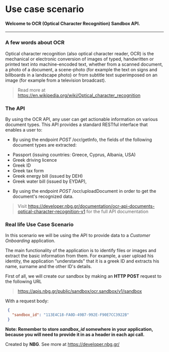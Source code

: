 # Use case scenario
#### Welcome to OCR (Optical Character Recognition) Sandbox API.

------------------------------------------------------------------------------------------
### A few words about OCR
Optical character recognition (also optical character reader, OCR) is the mechanical or electronic conversion of images of typed, handwritten or printed text into machine-encoded text, whether from a scanned document, a photo of a document, a scene-photo (for example the text on signs and billboards in a landscape photo) or from subtitle text superimposed on an image (for example from a television broadcast).

> Read more at https://en.wikipedia.org/wiki/Optical_character_recognition

### The API
By using the OCR API, any user can get actionable information on various document types.
This API provides a standard RESTful interface that enables a user to:

* By using the endpoint _POST_ /ocr/getInfo, the fields of the following document types are extracted: 
-  Passport (issuing countries: Greece, Cyprus, Albania, USA)
-  Greek driving licence
-  Greek ID
-  Greek tax form
-  Greek energy bill (issued by DEH)
-  Greek water bill (issued by EYDAP),

* By using the endpoint _POST_ /ocr/uploadDocument in order to get the document's recognized data. 

> Visit https://developer.nbg.gr/documentation/ocr-api-documents-optical-character-recognition-v1
> for the full API documentation

### Real life Use Case Scenario
In this scenario we will be using the API to provide data to a *Customer Onboarding* application.

The main functionality of the application is to identify files or images and extract the basic information from them. For example, a user upload his identity, the application "understands" that it is a greek ID and extracts his name, surname and the other ID's details.

First of all, we will create our sandbox by making an **HTTP POST** request to the following URL
> https://apis.nbg.gr/public/sandbox/ocr.sandbox/v1/sandbox

With a request body:
```json
 {
   "sandbox_id": "113E4C18-FA0D-49B7-992E-F90E7CC3922B"
 }
``` 


**Note: Remember to store *sandbox_id* somewhere in your application, because you will need to provide it in as a header
in each api call.**

Created by **NBG**. 
See more at https://developer.nbg.gr/ 


